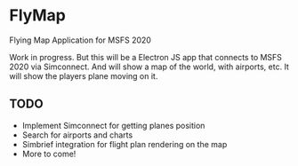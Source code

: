 # FlyMap
Flying Map Application for MSFS 2020

Work in progress.  But this will be a Electron JS app that connects to MSFS 2020 via Simconnect.  And will show a map of the world, with airports, etc.   It will show the players plane moving on it.

## TODO

- Implement Simconnect for getting planes position
- Search for airports and charts
- Simbrief integration for flight plan rendering on the map
- More to come!
